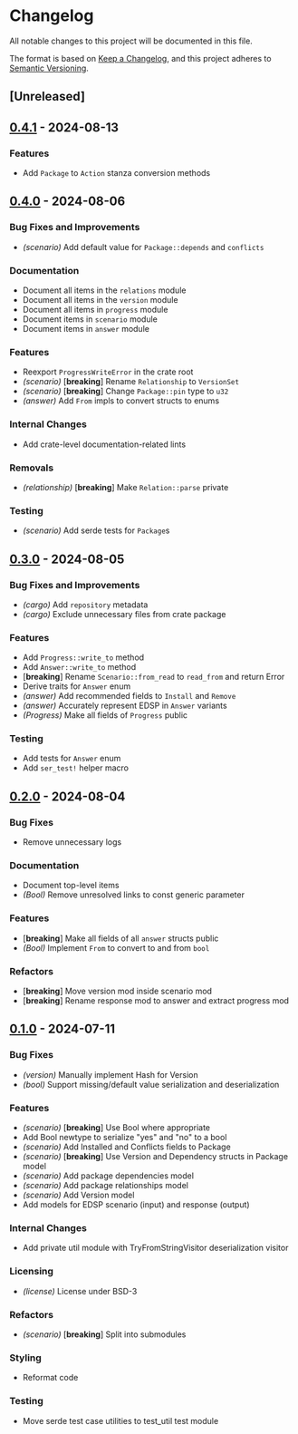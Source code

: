 # Changelog
All notable changes to this project will be documented in this file.

The format is based on [Keep a Changelog](https://keepachangelog.com/en/1.0.0/),
and this project adheres to [Semantic Versioning](https://semver.org/spec/v2.0.0.html).

## [Unreleased]

## [0.4.1](https://github.com/eviltak/apt-edsp-rs/compare/v0.4.0...v0.4.1) - 2024-08-13

### Features
- Add `Package` to `Action` stanza conversion methods

## [0.4.0](https://github.com/eviltak/apt-edsp-rs/compare/v0.3.0...v0.4.0) - 2024-08-06

### Bug Fixes and Improvements
- *(scenario)* Add default value for `Package::depends` and `conflicts`

### Documentation
- Document all items in the `relations` module
- Document all items in the `version` module
- Document all items in `progress` module
- Document items in `scenario` module
- Document items in `answer` module

### Features
- Reexport `ProgressWriteError` in the crate root
- *(scenario)* [**breaking**] Rename `Relationship` to `VersionSet`
- *(scenario)* [**breaking**] Change `Package::pin` type to `u32`
- *(answer)* Add `From` impls to convert structs to enums

### Internal Changes
- Add crate-level documentation-related lints

### Removals
- *(relationship)* [**breaking**] Make `Relation::parse` private

### Testing
- *(scenario)* Add serde tests for `Package`s

## [0.3.0](https://github.com/eviltak/apt-edsp-rs/compare/v0.2.0...v0.3.0) - 2024-08-05

### Bug Fixes and Improvements
- *(cargo)* Add `repository` metadata
- *(cargo)* Exclude unnecessary files from crate package

### Features
- Add `Progress::write_to` method
- Add `Answer::write_to` method
- [**breaking**] Rename `Scenario::from_read` to `read_from` and return Error
- Derive traits for `Answer` enum
- *(answer)* Add recommended fields to `Install` and `Remove`
- *(answer)* Accurately represent EDSP in `Answer` variants
- *(Progress)* Make all fields of `Progress` public

### Testing
- Add tests for `Answer` enum
- Add `ser_test!` helper macro

## [0.2.0](https://github.com/eviltak/apt-edsp-rs/compare/v0.1.0...v0.2.0) - 2024-08-04

### Bug Fixes
- Remove unnecessary logs

### Documentation
- Document top-level items
- *(Bool)* Remove unresolved links to const generic parameter

### Features
- [**breaking**] Make all fields of all `answer` structs public
- *(Bool)* Implement `From` to convert to and from `bool`

### Refactors
- [**breaking**] Move version mod inside scenario mod
- [**breaking**] Rename response mod to answer and extract progress mod

## [0.1.0](https://github.com/eviltak/apt-edsp-rs/releases/tag/v0.1.0) - 2024-07-11

### Bug Fixes
- *(version)* Manually implement Hash for Version
- *(bool)* Support missing/default value serialization and deserialization

### Features
- *(scenario)* [**breaking**] Use Bool where appropriate
- Add Bool newtype to serialize "yes" and "no" to a bool
- *(scenario)* Add Installed and Conflicts fields to Package
- *(scenario)* [**breaking**] Use Version and Dependency structs in Package model
- *(scenario)* Add package dependencies model
- *(scenario)* Add package relationships model
- *(scenario)* Add Version model
- Add models for EDSP scenario (input) and response (output)

### Internal Changes
- Add private util module with TryFromStringVisitor deserialization visitor

### Licensing
- *(license)* License under BSD-3

### Refactors
- *(scenario)* [**breaking**] Split into submodules

### Styling
- Reformat code

### Testing
- Move serde test case utilities to test_util test module
